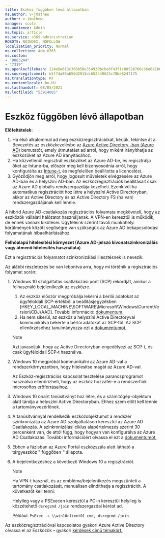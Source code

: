 ```yaml
---
title: Eszköz függőben lévő állapotban
ms.author: v-jmathew
author: v-jmathew
manager: scotv
ms.audience: Admin
ms.topic: article
ms.service: o365-administration
ROBOTS: NOINDEX, NOFOLLOW
localization_priority: Normal
ms.collection: Adm_O365
ms.custom:
- "9003244"
- "7319"
ms.openlocfilehash: 224e6e613c306b50e354930bcbe6f43f1c08528766cb6e681b0e9826b2d55a4d
ms.sourcegitcommit: b5f7da89a650d2915dc652449623c78be6247175
ms.translationtype: MT
ms.contentlocale: hu-HU
ms.lasthandoff: 08/05/2021
ms.locfileid: "53914005"
---
```

# <a name="device-in-pending-state"></a>Eszköz függőben lévő állapotban

**Előfeltételek:**

1. Ha első alkalommal ad meg eszközregisztrációkat, kérjük, tekintse át a Bevezetés az eszközkezelésbe az [Azure Active Directory -ban (Azure AD)](https://docs.microsoft.com/azure/active-directory/devices/overview?WT.mc_id=Portal-Microsoft_Azure_Support) bemutatót, amely útmutatást ad arról, hogy miként irányíthatja az eszközöket az Azure AD irányításához.
2. Ha közvetlenül regisztrál eszközöket az Azure AD-be, és regisztrálja őket az Intune-ba, [](https://docs.microsoft.com/mem/intune/fundamentals/licenses-assign?WT.mc_id=Portal-Microsoft_Azure_Support) először meg kell bizonyosodnia arról, hogy konfigurálta az [Intune-t,](https://docs.microsoft.com/mem/intune/enrollment/device-enrollment?WT.mc_id=Portal-Microsoft_Azure_Support) és megfelelően beállította a licencelést.
3. Győződjön meg arról, hogy jogosult műveletek elvégzésére az Azure AD-ban és a helyszíni AD-ban. Az eszközregisztrációk beállításait csak az Azure AD globális rendszergazdája kezelheti. Ezenkívül ha automatikus regisztrációt hoz létre a helyszíni Active Directoryban, akkor az Active Directory és az Active Directory FS (ha van) rendszergazdájának kell lennie.

A hibrid Azure AD-csatlakozás regisztrációs folyamata megköveteli, hogy az eszközök vállalati hálózatot használjanak. A VPN-en keresztül is működik, de ennek vannak kikötései. Ügyfeleink szerint távoli munkahelyi körülmények között segítségre van szükségük az Azure AD bekapcsolódási folyamatának hibaelhárításához.

**Felhőalapú hitelesítési környezet (Azure AD-jelszó kivonatszinkronizálás vagy átmenő hitelesítés használata)**

Ezt a regisztrációs folyamatot szinkronizálási illesztésnek is nevezik.

Az alábbi részletezés be van lebontva arra, hogy mi történik a regisztrációs folyamat során:

1. Windows 10 szolgáltatás csatlakozási pont (SCP) rekordját, amikor a felhasználó bejelentkezik az eszközre.

    1. Az eszköz először megpróbálja lekérni a bérlői adatokat az ügyféloldali SCP-értékből a beállításjegyzékben [HKEY_LOCAL_MACHINE\SOFTWARE\Microsoft\Windows\CurrentVersion\CDJ\AAD]. További információ: [dokumentum.](https://docs.microsoft.com/azure/active-directory/devices/hybrid-azuread-join-control)
    1. Ha nem sikerül, az eszköz a helyszíni Active Directoryval kommunikálva bekérte a bérlői adatokat az SCP-től. Az SCP ellenőrzéséhez tanulmányozza ezt a [dokumentumot.](https://docs.microsoft.com/azure/active-directory/devices/hybrid-azuread-join-manual#configure-a-service-connection-point)

    > [!NOTE]
    > Azt javasoljuk, hogy az Active Directoryban engedélyezi az SCP-t, és csak ügyféloldali SCP-t használva.

2. Windows 10 megpróbál kommunikálni az Azure AD-val a rendszerkörnyezetben, hogy hitelesítse magát az Azure AD-val.

    Az Eszköz-regisztrációs kapcsolat tesztelése parancsprogramot használva ellenőrizheti, hogy az eszköz hozzáfér-e a rendszerfiók microsoftos [erőforrásaihoz.](https://gallery.technet.microsoft.com/Test-Device-Registration-3dc944c0)

3. Windows 10 önaírt tanúsítványt hoz létre, és a számítógép-objektum alatt tárolja a helyszíni Active Directoryban. Ehhez szem előtt kell lennie a tartományvezérlőnek.

4. A tanúsítvánnyal rendelkezik eszközobjektumot a rendszer szinkronizálja az Azure AD szolgáltatáson keresztül az Azure AD Csatlakozás. A szinkronizálási ciklus alapértelmezés szerint 30 percenként van, de attól függ, hogy hogyan van konfigurálva az Azure AD Csatlakozás. További információért olvassa el ezt a [dokumentumot.](https://docs.microsoft.com/azure/active-directory/hybrid/how-to-connect-sync-configure-filtering#organizational-unitbased-filtering)

5. Ebben a fázisban az Azure Portal eszközszála alatt látható a tárgyeszköz " függőben **"** állapota.

6. A bejelentkezéshez a következő Windows 10 a regisztrációt.

    > [!NOTE]
    > Ha VPN-t használ, és az embléma/bejelentkezés megszünteti a tartomány csatlakozását, manuálisan elindíthatja a regisztrációt. A következőt kell tenni:
    >
    > Helyileg vagy a PSExecen keresztül a PC-n keresztül helyileg is közzétehető `dsregcmd /join` rendszergazdai kérést ad.
    >
    > Például: `PsExec -s \\win10client01 cmd, dsregcmd /join`

Az eszközregisztrációval kapcsolatos gyakori Azure Active Directory olvassa el az Eszközök – gyakori [kérdések című témakört.](https://docs.microsoft.com/azure/active-directory/devices/faq)

